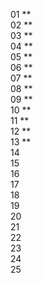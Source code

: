 01 \*\*  
02 \*\*  
03 \*\*  
04 \*\*  
05 \*\*  
06 \*\*  
07 \*\*  
08 \*\*  
09 \*\*  
10 \*\*  
11 \*\*  
12 \*\*  
13 \*\*  
14  
15  
16  
17  
18  
19  
20  
21  
22  
23  
24  
25
